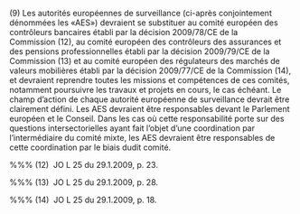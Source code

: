(9) Les autorités européennes de surveillance (ci-après conjointement dénommées les «AES») devraient se substituer au comité européen des contrôleurs bancaires établi par la décision 2009/78/CE de la Commission (12), au comité européen des contrôleurs des assurances et des pensions professionnelles établi par la décision 2009/79/CE de la Commission (13) et au comité européen des régulateurs des marchés de valeurs mobilières établi par la décision 2009/77/CE de la Commission (14), et devraient reprendre toutes les missions et compétences de ces comités, notamment poursuivre les travaux et projets en cours, le cas échéant. Le champ d’action de chaque autorité européenne de surveillance devrait être clairement défini. Les AES devraient être responsables devant le Parlement européen et le Conseil. Dans les cas où cette responsabilité porte sur des questions intersectorielles ayant fait l’objet d’une coordination par l’intermédiaire du comité mixte, les AES devraient être responsables de cette coordination par le biais dudit comité.

%%% (12)  JO L 25 du 29.1.2009, p. 23.

%%% (13)  JO L 25 du 29.1.2009, p. 28.

%%% (14)  JO L 25 du 29.1.2009, p. 18.
